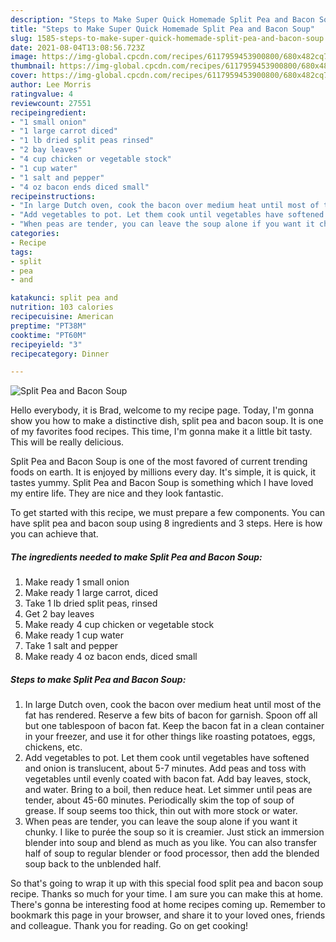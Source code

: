 ```yaml
---
description: "Steps to Make Super Quick Homemade Split Pea and Bacon Soup"
title: "Steps to Make Super Quick Homemade Split Pea and Bacon Soup"
slug: 1585-steps-to-make-super-quick-homemade-split-pea-and-bacon-soup
date: 2021-08-04T13:08:56.723Z
image: https://img-global.cpcdn.com/recipes/6117959453900800/680x482cq70/split-pea-and-bacon-soup-recipe-main-photo.jpg
thumbnail: https://img-global.cpcdn.com/recipes/6117959453900800/680x482cq70/split-pea-and-bacon-soup-recipe-main-photo.jpg
cover: https://img-global.cpcdn.com/recipes/6117959453900800/680x482cq70/split-pea-and-bacon-soup-recipe-main-photo.jpg
author: Lee Morris
ratingvalue: 4
reviewcount: 27551
recipeingredient:
- "1 small onion"
- "1 large carrot diced"
- "1 lb dried split peas rinsed"
- "2 bay leaves"
- "4 cup chicken or vegetable stock"
- "1 cup water"
- "1 salt and pepper"
- "4 oz bacon ends diced small"
recipeinstructions:
- "In large Dutch oven, cook the bacon over medium heat until most of the fat has rendered.  Reserve a few bits of bacon for garnish.  Spoon off all but one tablespoon of bacon fat.  Keep the bacon fat in a clean container in your freezer, and use it for other things like roasting potatoes, eggs, chickens, etc."
- "Add vegetables to pot. Let them cook until vegetables have softened and onion is translucent, about 5-7 minutes.  Add peas and toss with vegetables until evenly coated with bacon fat.  Add bay leaves, stock, and water.  Bring to a boil, then reduce heat.  Let simmer until peas are tender, about 45-60 minutes.  Periodically skim the top of soup of grease.  If soup seems too thick, thin out with more stock or water."
- "When peas are tender, you can leave the soup alone if you want it chunky.  I like to purée the soup so it is creamier.  Just stick an immersion blender into soup and blend as much as you like.  You can also transfer half of soup to regular blender or food processor, then add the blended soup back to the unblended half."
categories:
- Recipe
tags:
- split
- pea
- and

katakunci: split pea and 
nutrition: 103 calories
recipecuisine: American
preptime: "PT38M"
cooktime: "PT60M"
recipeyield: "3"
recipecategory: Dinner

---
```



![Split Pea and Bacon Soup](https://img-global.cpcdn.com/recipes/6117959453900800/680x482cq70/split-pea-and-bacon-soup-recipe-main-photo.jpg)

Hello everybody, it is Brad, welcome to my recipe page. Today, I'm gonna show you how to make a distinctive dish, split pea and bacon soup. It is one of my favorites food recipes. This time, I'm gonna make it a little bit tasty. This will be really delicious.



Split Pea and Bacon Soup is one of the most favored of current trending foods on earth. It is enjoyed by millions every day. It's simple, it is quick, it tastes yummy. Split Pea and Bacon Soup is something which I have loved my entire life. They are nice and they look fantastic.


To get started with this recipe, we must prepare a few components. You can have split pea and bacon soup using 8 ingredients and 3 steps. Here is how you can achieve that.

<!--inarticleads1-->

##### The ingredients needed to make Split Pea and Bacon Soup:

1. Make ready 1 small onion
1. Make ready 1 large carrot, diced
1. Take 1 lb dried split peas, rinsed
1. Get 2 bay leaves
1. Make ready 4 cup chicken or vegetable stock
1. Make ready 1 cup water
1. Take 1 salt and pepper
1. Make ready 4 oz bacon ends, diced small




<!--inarticleads2-->

##### Steps to make Split Pea and Bacon Soup:

1. In large Dutch oven, cook the bacon over medium heat until most of the fat has rendered.  Reserve a few bits of bacon for garnish.  Spoon off all but one tablespoon of bacon fat.  Keep the bacon fat in a clean container in your freezer, and use it for other things like roasting potatoes, eggs, chickens, etc.
1. Add vegetables to pot. Let them cook until vegetables have softened and onion is translucent, about 5-7 minutes.  Add peas and toss with vegetables until evenly coated with bacon fat.  Add bay leaves, stock, and water.  Bring to a boil, then reduce heat.  Let simmer until peas are tender, about 45-60 minutes.  Periodically skim the top of soup of grease.  If soup seems too thick, thin out with more stock or water.
1. When peas are tender, you can leave the soup alone if you want it chunky.  I like to purée the soup so it is creamier.  Just stick an immersion blender into soup and blend as much as you like.  You can also transfer half of soup to regular blender or food processor, then add the blended soup back to the unblended half.




So that's going to wrap it up with this special food split pea and bacon soup recipe. Thanks so much for your time. I am sure you can make this at home. There's gonna be interesting food at home recipes coming up. Remember to bookmark this page in your browser, and share it to your loved ones, friends and colleague. Thank you for reading. Go on get cooking!
